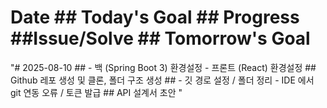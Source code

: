 # Date ## Today's Goal ## Progress ##Issue/Solve ## Tomorrow's Goal
"# 2025-08-10  ## - 백 (Spring Boot 3) 환경설정 - 프론트 (React) 환경설정  ## Github 레포 생성 및 클론, 폴더 구조 생성 ## - 깃 경로 설정 / 폴더 정리 - IDE 에서 git 연동 오류 / 토큰 발급 ## API 설계서 초안 " 
